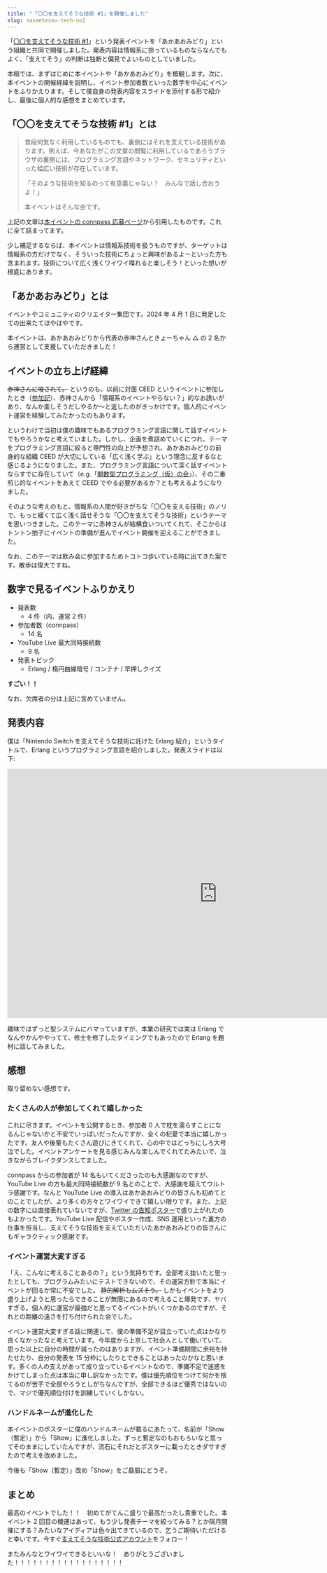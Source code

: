 ```yaml
---
title: "「〇〇を支えてそうな技術 #1」を開催しました"
slug: sasaetesou-tech-no1
---
```


「[〇〇を支えてそうな技術 #1](https://sasaetesou-tech.connpass.com/event/314390/)」という発表イベントを「あかあおみどり」という組織と共同で開催しました。発表内容は情報系に掠っているものならなんでもよく、「支えてそう」の判断は独断と偏見でよいものとしていました。

本稿では、まずはじめに本イベントや「あかあおみどり」を概観します。次に、本イベントの開催経緯を説明し、イベント参加者数といった数字を中心にイベントをふりかえります。そして僕自身の発表内容をスライドを添付する形で紹介し、最後に個人的な感想をまとめています。

<!-- truncate -->

## 「〇〇を支えてそうな技術 #1」とは

> 普段何気なく利用しているものでも、裏側にはそれを支えている技術があります。例えば、今あなたがこの文章の閲覧に利用しているであろうブラウザの裏側には、プログラミング言語やネットワーク、セキュリティといった幅広い技術が存在しています。
>
> 「そのような技術を知るのって有意義じゃない？　みんなで話し合おうよ！」
>
> 本イベントはそんな会です。

上記の文章は[本イベントの connpass 応募ページ](https://sasaetesou-tech.connpass.com/event/314390/)から引用したものです。これに全て詰まってます。

少し補足するならば、本イベントは情報系技術を扱うものですが、ターゲットは情報系の方だけでなく、そういった技術にちょっと興味があるよーといった方も含まれます。技術について広く浅くワイワイ喋れると楽しそう！といった想いが根底にあります。

## 「あかあおみどり」とは

イベントやコミュニティのクリエイター集団です。2024 年 4 月 1 日に発足したての出来たてほやほやです。

本イベントは、あかあおみどりから代表の赤神さんときょーちゃん △ の 2 名から運営として支援していただきました！

## イベントの立ち上げ経緯

~~赤神さんに唆されて。~~ というのも、以前に対面 CEED というイベントに参加したとき（[参加記](https://ajfafg.github.io/taimen-ceed-in-kochi-2023/)）、赤神さんから「情報系のイベントやらない？」的なお誘いがあり、なんか楽しそうだしやるか〜と返したのがきっかけです。個人的にイベント運営を経験してみたかったのもあります。

というわけで当初は僕の趣味でもあるプログラミング言語に関して話すイベントでもやろうかなと考えていました。しかし、企画を煮詰めていくにつれ、テーマをプログラミング言語に絞ると専門性の向上が予想され、あかあおみどりの前身的な組織 CEED が大切にしている「広く浅く学ぶ」という理念に反するなと感じるようになりました。また、プログラミング言語について深く話すイベントならすでに存在していて（e.g.「[関数型プログラミング（仮）の会](https://nextbeat.connpass.com/event/305078/)」）、その二番煎じ的なイベントをあえて CEED でやる必要があるか？とも考えるようになりました。

そのような考えのもと、情報系の人間が好きがちな「〇〇を支える技術」のノリで、もっと緩くて広く浅く話せそうな「〇〇を支えてそうな技術」というテーマを思いつきました。このテーマに赤神さんが結構食いついてくれて、そこからはトントン拍子にイベントの準備が進んでイベント開催を迎えることができました。

なお、このテーマは飲み会に参加するためトコトコ歩いている時に出てきた案です。散歩は偉大ですね。

## 数字で見るイベントふりかえり

- 発表数
  - 4 件（内、運営 2 件）
- 参加者数（connpass）
  - 14 名
- YouTube Live 最大同時接続数
  - 9 名
- 発表トピック
  - Erlang / 楕円曲線暗号 / コンテナ / 早押しクイズ

**すごい！！**

なお、欠席者の分は上記に含めていません。

## 発表内容

僕は「Nintendo Switch を支えてそうな技術に託けた Erlang 紹介」というタイトルで、Erlang というプログラミング言語を紹介しました。発表スライドは以下:

<iframe src="https://docs.google.com/presentation/d/e/2PACX-1vThYhVsj8Iq_AIjWSwXaQOabCrgmaxbQsl9leP2BuZRDgDkeKYGIott0CM1DhPFslpe3IE6PM09ga3z/embed?start=false&loop=false&delayms=3000" frameborder="0" width="960" height="569" allowfullscreen="true" mozallowfullscreen="true" webkitallowfullscreen="true"></iframe>

趣味ではずっと型システムにハマっていますが、本業の研究では実は Erlang でなんやかんややってて、修士を修了したタイミングでもあったので Erlang を題材に話してみました。

## 感想

取り留めない感想です。

### たくさんの人が参加してくれて嬉しかった

これに尽きます。イベントを公開するとき、参加者 0 人で枕を濡らすことになるんじゃないかと不安でいっぱいだったんですが、全くの杞憂で本当に嬉しかったです。友人や後輩もたくさん遊びにきてくれて、心の中ではどっちにしろ大号泣でした。イベントアンケートを見る感じみんな楽しんでくれてたみたいで、泣きながらブレイクダンスしてました。

connpass からの参加者が 14 名もいてくださったのも大感謝なのですが、YouTube Live の方も最大同時接続数が 9 名とのことで、大感謝を超えてウルトラ感謝です。なんと YouTube Live の導入はあかあおみどりの皆さんも初めてとのことでしたが、より多くの方々とワイワイできて嬉しい限りです。また、上記の数字には直接表れていないですが、[Twitter の告知ポスター](https://x.com/sasaetesou_tech/status/1777319762219126992)で盛り上がれたのもよかったです。YouTube Live 配信やポスター作成、SNS 運用といった裏方の仕事を担当し、支えてそうな技術を支えていただいたあかあおみどりの皆さんにもギャラクティック感謝です。

### イベント運営大変すぎる

「え、こんなに考えることあるの？」という気持ちです。全部考え抜いたと思ったとしても、プログラムみたいにテストできないので、その運営方針で本当にイベントが回るか常に不安でした。 ~~静的解析もムズそう。~~ しかもイベントをより盛り上げようと思ったらできることが無限にあるので考えること爆発です、ヤバすぎる。個人的に運営が最強だと思ってるイベントがいくつかあるのですが、それとの距離の遠さを打ち付けられた会でした。

イベント運営大変すぎる話に関連して、僕の準備不足が目立っていた点はかなり良くなかったなと考えています。今年度から上京して社会人として働いていて、思った以上に自分の時間が減ったのはありますが、イベント準備期間に余裕を持たせたり、自分の発表を 15 分枠にしたりとできることはあったのかなと思います。多くの人の支えがあって成り立っているイベントなので、準備不足で迷惑をかけてしまった点は本当に申し訳なかったです。僕は優先順位をつけて何かを捨てるのが苦手で全部やろうとしがちなんですが、全部できるほど優秀ではないので、マジで優先順位付けを訓練していくしかない。

### ハンドルネームが進化した

本イベントのポスターに僕のハンドルネームが載るにあたって、名前が「Show（暫定）」から「Show」に進化しました。ずっと暫定なのもおもろいなと思ってそのままにしていたんですが、流石にそれだとポスターに載ったときダサすぎたので考えを改めました。

今後も「Show（暫定）」改め「Show」をご贔屓にどうぞ。

## まとめ

最高のイベントでした！！　初めてがてんこ盛りで最高だったし貴重でした。本イベント 2 回目の機運はあって、もう少し発表テーマを絞ってみる？とか隔月開催にする？みたいなアイディアは色々出てきているので、乞うご期待いただけると幸いです。今すぐ[支えてそうな技術公式アカウント](https://twitter.com/sasaetesou_tech)をフォロー！

またみんなとワイワイできるといいな！　ありがとうございました！！！！！！！！！！！！！！！！！！

